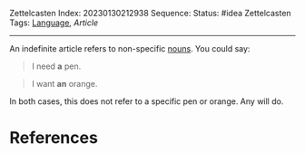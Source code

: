 Zettelcasten Index: 20230130212938
Sequence:
Status: #idea
Zettelcasten Tags: [Language](Language.md), *Article*

---

An indefinite article refers to non-specific [nouns](Noun.md). You could say:

 > 
 > I need **a** pen.

 > 
 > I want **an** orange.

In both cases, this does not refer to a specific pen or orange. Any will do.

# References
